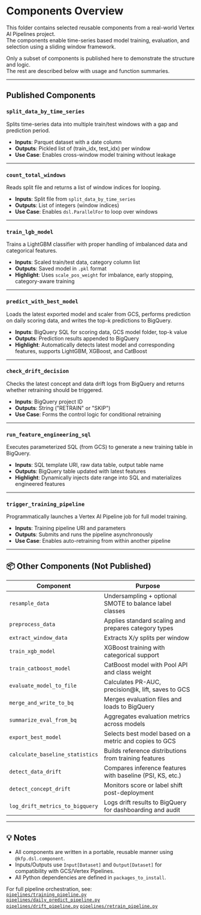 # Components Overview

This folder contains selected reusable components from a real-world Vertex AI Pipelines project.  
The components enable time-series based model training, evaluation, and selection using a sliding window framework.

Only a subset of components is published here to demonstrate the structure and logic.  
The rest are described below with usage and function summaries.

---

## Published Components

### `split_data_by_time_series`
Splits time-series data into multiple train/test windows with a gap and prediction period.

- **Inputs**: Parquet dataset with a date column  
- **Outputs**: Pickled list of (train_idx, test_idx) per window  
- **Use Case**: Enables cross-window model training without leakage  

---

### `count_total_windows`
Reads split file and returns a list of window indices for looping.

- **Inputs**: Split file from `split_data_by_time_series`  
- **Outputs**: List of integers (window indices)  
- **Use Case**: Enables `dsl.ParallelFor` to loop over windows  

---

### `train_lgb_model`
Trains a LightGBM classifier with proper handling of imbalanced data and categorical features.

- **Inputs**: Scaled train/test data, category column list  
- **Outputs**: Saved model in `.pkl` format  
- **Highlight**: Uses `scale_pos_weight` for imbalance, early stopping, category-aware training  

---

### `predict_with_best_model`
Loads the latest exported model and scaler from GCS, performs prediction on daily scoring data, and writes the top-k predictions to BigQuery.

- **Inputs**: BigQuery SQL for scoring data, GCS model folder, top-k value  
- **Outputs**: Prediction results appended to BigQuery  
- **Highlight**: Automatically detects latest model and corresponding features, supports LightGBM, XGBoost, and CatBoost  

---

### `check_drift_decision`
Checks the latest concept and data drift logs from BigQuery and returns whether retraining should be triggered.

- **Inputs**: BigQuery project ID  
- **Outputs**: String ("RETRAIN" or "SKIP")  
- **Use Case**: Forms the control logic for conditional retraining  

---

### `run_feature_engineering_sql`
Executes parameterized SQL (from GCS) to generate a new training table in BigQuery.

- **Inputs**: SQL template URI, raw data table, output table name  
- **Outputs**: BigQuery table updated with latest features  
- **Highlight**: Dynamically injects date range into SQL and materializes engineered features  

---

### `trigger_training_pipeline`
Programmatically launches a Vertex AI Pipeline job for full model training.

- **Inputs**: Training pipeline URI and parameters  
- **Outputs**: Submits and runs the pipeline asynchronously  
- **Use Case**: Enables auto-retraining from within another pipeline  

---

## 📦 Other Components (Not Published)

| Component                       | Purpose                                                           |
|--------------------------------|-------------------------------------------------------------------|
| `resample_data`                | Undersampling + optional SMOTE to balance label classes           |
| `preprocess_data`              | Applies standard scaling and prepares category types              |
| `extract_window_data`          | Extracts X/y splits per window                                    |
| `train_xgb_model`              | XGBoost training with categorical support                         |
| `train_catboost_model`         | CatBoost model with Pool API and class weight                     |
| `evaluate_model_to_file`       | Calculates PR-AUC, precision@k, lift, saves to GCS                |
| `merge_and_write_to_bq`        | Merges evaluation files and loads to BigQuery                     |
| `summarize_eval_from_bq`       | Aggregates evaluation metrics across models                       |
| `export_best_model`            | Selects best model based on a metric and copies to GCS            |
| `calculate_baseline_statistics`| Builds reference distributions from training features             |
| `detect_data_drift`            | Compares inference features with baseline (PSI, KS, etc.)         |
| `detect_concept_drift`        | Monitors score or label shift post-deployment                     |
| `log_drift_metrics_to_bigquery`| Logs drift results to BigQuery for dashboarding and audit         |

---

## 💡 Notes

- All components are written in a portable, reusable manner using `@kfp.dsl.component`.  
- Inputs/Outputs use `Input[Dataset]` and `Output[Dataset]` for compatibility with GCS/Vertex Pipelines.  
- All Python dependencies are defined in `packages_to_install`.  

For full pipeline orchestration, see:  
[`pipelines/training_pipeline.py`](../training_pipeline.py)  
[`pipelines/daily_predict_pipeline.py`](../daily_predict_pipeline.py)  
[`pipelines/drift_pipeline.py`](../drift_pipeline.py)
[`pipelines/retrain_pipeline.py`](../retrain_pipeline.py)
